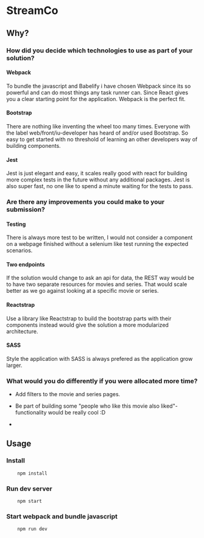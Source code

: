 
# StreamCo

## Why?

### How did you decide which technologies to use as part of your solution?

#### Webpack

To bundle the javascript and Babelify i have chosen Webpack since its so powerful and can do most
things any task runner can. Since React gives you a clear starting point for the application. Webpack
is the perfect fit.

#### Bootstrap

There are nothing like inventing the wheel too many times. Everyone with the label web/front/iu-developer
has heard of and/or used Bootstrap. So easy to get started with no threshold of learning an other developers
way of building components.

#### Jest

Jest is just elegant and easy, it scales really good with react for building more complex tests in the future
without any additional packages. Jest is also super fast, no one like to spend a minute waiting for the tests to pass.


### Are there any improvements you could make to your submission?

#### Testing

There is always more test to be written, I would not consider a component on a webpage finished without a selenium
like test running the expected scenarios.


#### Two endpoints

If the solution would change to ask an api for data, the REST way would be to have two separate resources
for movies and series. That would scale better as we go against looking at a specific movie or series.


#### Reactstrap

Use a library like Reactstrap to build the bootstrap parts with their components instead would give the solution
a more modularized architecture.

#### SASS

Style the application with SASS is always prefered as the application grow larger.



### What would you do differently if you were allocated more time?

* Add filters to the movie and series pages.

* Be part of building some "people who like this movie also liked"-functionality would be really cool :D

*


## Usage

### Install

```console
    npm install
```

### Run dev server

```console
    npm start
```
### Start webpack and bundle javascript

```console
    npm run dev
```
